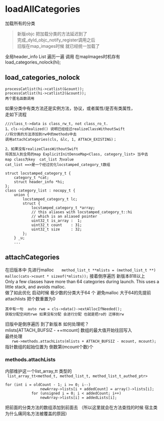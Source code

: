 #  loadAllCategories
加载所有的分类
> 新版objc 把加载分类的方法延迟到了    
> 完成_dyld_objc_notify_register调用之后   
> 旧版在map_images时候 就已经统一加载了    

全局header_info List 遍历一遍 调用 在mapImages时机存有
load_categories_nolock(hi);
## load_categories_nolock
    processCatlist(hi->catlist(&count));
    processCatlist(hi->catlist2(&count));
    两个匿名函数调用
如果分类中有类方法还是实例方法，协议，或者属性/是否有类属性，  
走如下流程

```
///class_t->data is class_rw_t, not class_ro_t.    
1、cls->isRealized() 说明已经经过realizeClassWithoutSwift
//将分类的方法添加到rw中的methods中去
调用attachCategories(cls, &lc, 1, ATTACH_EXISTING)；

2、如果没有realizeClassWithoutSwift
将其加入到全局的map ExplicitInitDenseMap<Class, category_list> 当中去
map class为key  cat_list 为value
cat_list ==>是一个经过优化locstamped_category_t数组

struct locstamped_category_t {
    category_t *cat;
    struct header_info *hi;
};
class category_list : nocopy_t {
    union {
        locstamped_category_t lc;
        struct {
            locstamped_category_t *array;
            // this aliases with locstamped_category_t::hi
            // which is an aliased pointer
            uint32_t is_array :  1;
            uint32_t count    : 31;
            uint32_t size     : 32;
        };
    } _u;
    ...
```

## attachCategories
 在旧版本中 先进行malloc 
 `    method_list_t **mlists = (method_list_t **)
        malloc(cats->count * sizeof(*mlists));
`
接着倒序遍历
新版本818以上   
Only a few classes have more than 64 categories during launch. This uses a little stack, and avoids malloc.  
做了如此优化 启动时候 极少数的分类大于64 个 避免malloc
大于64的先提前attachlists 把个数重置为0

    其中有一句  auto rwe = cls->data()->extAllocIfNeeded();
    获取分配空间的rwe 如果没有分配 会进行分配 也就是把ro的 迁移到rw
旧版中是倒序遍历 到了新版本 如何处理呢？    
mlists[ATTACH_BUFSIZ - ++mcount] 数组的最大值开始往回写入  
最终处理   
`   rwe->methods.attachLists(mlists + ATTACH_BUFSIZ - mcount, mcount);`  
指针数组的起始位置为 倒数第(mcount个数)个
### methods.attachLists
内部维护这一个list_array_tt 类型的  
` list_array_tt<method_t, method_list_t, method_list_t_authed_ptr>`

```
for (int i = oldCount - 1; i >= 0; i--)
                newArray->lists[i + addedCount] = array()->lists[i];
            for (unsigned i = 0; i < addedCount; i++)
                newArray->lists[i] = addedLists[i];
```
把前面的分类方法的数组添加到前面去 （所以这里就会在方法查找的时候 宿主类为什么痛同名方法被覆盖的原因）